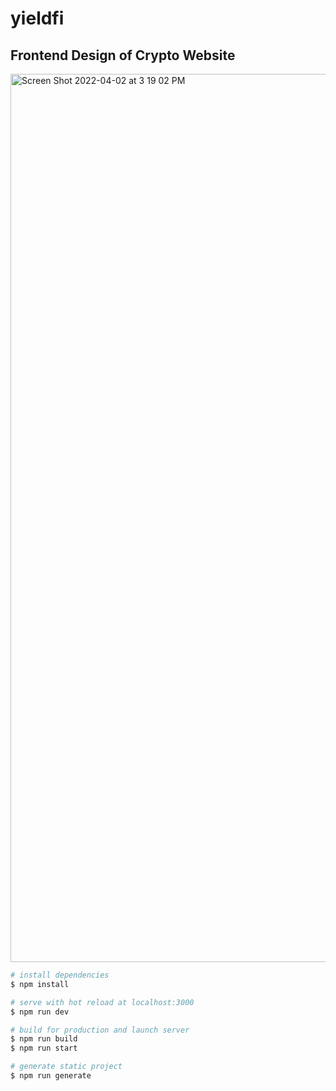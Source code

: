 # yieldfi

## Frontend Design of Crypto Website

<img width="1421" alt="Screen Shot 2022-04-02 at 3 19 02 PM" src="https://user-images.githubusercontent.com/76162087/161397988-4fcb5c7a-e54a-4e04-9de4-05943940581a.png">


```bash
# install dependencies
$ npm install

# serve with hot reload at localhost:3000
$ npm run dev

# build for production and launch server
$ npm run build
$ npm run start

# generate static project
$ npm run generate
```
